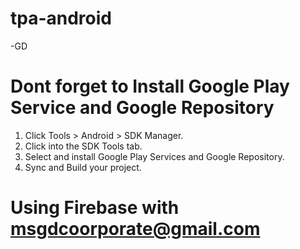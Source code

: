 # tpa-android

-GD
# Dont forget to Install Google Play Service and Google Repository
  1. Click Tools > Android > SDK Manager.
  2. Click into the SDK Tools tab.
  3. Select and install Google Play Services and Google Repository.
  4. Sync and Build your project.
# Using Firebase with msgdcoorporate@gmail.com
